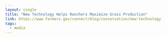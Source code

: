```yaml
---
layout: single
title: "New Technology Helps Ranchers Maximize Grass Production"
link: https://www.farmers.gov/connect/blog/conservation/new-technology-helps-ranchers-maximize-grass-production
tags:
  - media
---
```

